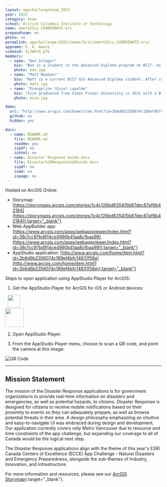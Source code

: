 ```yaml
---
layout: appchallengeteam_2022
year: 2022
category: team
school: British Columbia Institute of Technology
name: emerGIScy COORDINATE-ors
prependteam: no
photo: no
permalink: appchallenge/2022/teams/bcit/emerGIScy_COORDINATE-ors/
appname: D. R. Aware
videoid: SjJWGv5_pTk
members:
  - name: "Ben Schager"
    bio: "Ben is a student in the Advanced Diploma program at BCIT. As a former neuroscientist who didn't have the brains for science, GIS provided an avenue for Ben to pursue a lingering interest in generating, analyzing, and presenting data while working in an industry where one doesn’t often need to go the lab at 2 in the morning. Ben graduated with a BASC from Quest University Canada and a MSc from the University of Victoria, both studying neuroscience. Naturally, given his educational background, Ben has worked extensively in forestry. It was there that he discovered and fell in love with GIS and the problems that it was created to solve. If you want to see Ben when he isn’t tinkering with some script, studying, or reading a book, you will have to ask him to go for a bike ride. Fair warning: He will probably try to persuade you to go for a beer afterward!"
    photo: ben.jpg
  - name: "Matt Meeboer"
    bio: "Matt is a current BCIT GIS Advanced Diploma student. After completing a diploma in Computer Systems Technology from the Northern Alberta Institute of Technology, he worked in several industries as a business systems analyst where he was exposed to GIS and gained an appreciation for the many problems it can solve. In 2021, Matt decided to pivot his career into GIS, and has been focused on spatial analysis and GIS-focused application development, specifically for urban use cases. In his free time, he enjoys biking, playing music with friends, and strategy games."
    photo: matt.jpg
  - name: "Evangeline (Evie) Lapalme"
    bio: "Evie graduated from Simon Fraser University in 2021 with a B.A. in Geography, a minor in Archaeology, and with a Certificate in Geographic Information Systems (GIS). She is currently completing the Advanced Diploma Program in GIS at BCIT concurrent with the ESRI App Challenge to further her hands-on experience with application design, programming, and cartography. Evie's hobbies include photography, crafting, and tea."
    photo: evie.jpg

demo:
  url: "http://www.arcgis.com/home/item.html?id=2b6d6b2356074c189ef4bfc14831f58a/"
  github: no
  hidden: yes

docs:
  - name: README.md
    file: README.md
    readme: yes
    ispdf: no
    ishtml: no
  - name: Disaster Response Guide.docx
    file: Disaster%20Response%20Guide.docx
    ispdf: no
    ismd: no
    ispage: no
---
```


Hosted on ArcGIS Online:

- Storymap: [https://storymaps.arcgis.com/stories/1c4c126bd635415b87dec87af6b42184](https://storymaps.arcgis.com/stories/1c4c126bd635415b87dec87af6b42184){:target="_blank"}
- Web AppBuilder app: [https://www.arcgis.com/apps/webappviewer/index.html?id=38c1cc97bd914ce4990b41aa8cfbaa99](https://www.arcgis.com/apps/webappviewer/index.html?id=38c1cc97bd914ce4990b41aa8cfbaa99){:target="_blank"}
- AppStudio application: [http://www.arcgis.com/home/item.html?id=2b6d6b2356074c189ef4bfc14831f58a](http://www.arcgis.com/home/item.html?id=2b6d6b2356074c189ef4bfc14831f58a){:target="_blank"}

Steps to open application using AppStudio Player for ArcGIS:

1. Get the AppStudio Player for ArcGIS for iOS or Android devices:

  &nbsp;&nbsp;<a target="_blank" href="https://itunes.apple.com/us/app/appstudio-player-for-arcgis/id1018006050?ls=1&mt=8"><img src="http://doc.arcgis.com/assets/img/badges/app_store.svg" height="40px"></a><br />
  <a target="_blank" href="https://play.google.com/store/apps/details?id=com.esri.appstudio.player"><img src="https://play.google.com/intl/en_us/badges/images/generic/en_badge_web_generic.png" height="60"></a>

2. Open AppStudio Player.

3. From the AppStudio Player menu, choose to scan a QR code, and point the camera at this image:

  ![QR Code](https://esricanada-ce.github.io/ecce-app-challenge-2022/emerGIScy_COORDINATE-ors/images/qr.png "QR Code")

---

## Mission Statement

The mission of the Disaster Response applications is for government organizations to provide real-time information on disasters and emergencies, as well as potential hazards, to citizens. Disaster Response is designed for citizens to receive mobile notifications based on their proximity to events so they can adequately prepare, as well as browse potential threats in their area. A design philosophy emphasizing an intuitive and easy-to-navigate UI was embraced during design and development. Our application currently covers only Metro Vancouver due to resource and time constraints of the app challenge, but expanding our coverage to all of Canada would be the logical next step.

The Disaster Response applications align with the theme of this year's ESRI Canada Centers of Excellence (ECCE) App Challenge – Natural Disasters and Emergency Preparedness, alongside the sub-themes of Industry, Innovation, and Infrastructure.

For more information and resources, please see our [ArcGIS Storymap](https://storymaps.arcgis.com/stories/1c4c126bd635415b87dec87af6b42184){:target="_blank"}.
